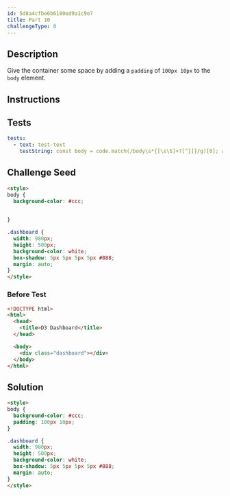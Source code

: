 ```yaml
---
id: 5d8a4cfbe6b6180ed9a1c9e7
title: Part 10
challengeType: 0
---
```


## Description

<section id='description'>

Give the container some space by adding a `padding` of `100px 10px` to the `body` element.

</section>

## Instructions

<section id='instructions'>

</section>

## Tests

<section id='tests'>

```yml
tests:
  - text: test-text
    testString: const body = code.match(/body\s*{[\s\S]+?[^}]}/g)[0]; assert(/padding\s*:\s*100px\s*10px\s*(;|})/g.test(body));

```

</section>

## Challenge Seed

<section id='challengeSeed'>
<div id='html-seed'>

```html
<style>
body {
  background-color: #ccc;

  
}

.dashboard {
  width: 980px;
  height: 500px;
  background-color: white;
  box-shadow: 5px 5px 5px 5px #888;
  margin: auto;
}
</style>
```

</div>

### Before Test

<div id='html-setup'>

```html
<!DOCTYPE html>
<html>
  <head>
    <title>D3 Dashboard</title>
  </head>

  <body>
    <div class="dashboard"></div>
  </body>
</html>
```

</div>

</section>

## Solution

<section id='solution'>

```html
<style>
body {
  background-color: #ccc;
  padding: 100px 10px;
}

.dashboard {
  width: 980px;
  height: 500px;
  background-color: white;
  box-shadow: 5px 5px 5px 5px #888;
  margin: auto;
}
</style>
```

</section>
